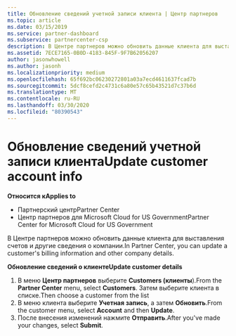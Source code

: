 ```yaml
---
title: Обновление сведений учетной записи клиента | Центр партнеров
ms.topic: article
ms.date: 03/15/2019
ms.service: partner-dashboard
ms.subservice: partnercenter-csp
description: В Центре партнеров можно обновить данные клиента для выставления счетов и другие сведения о компании.
ms.assetid: 7ECE7165-0B0D-4183-845F-9F7B62056207
author: jasonwhowell
ms.author: jasonh
ms.localizationpriority: medium
ms.openlocfilehash: 65f692bc06230272801a03a7ecd4611637fcad7b
ms.sourcegitcommit: 5dcf8cefd2c4731c6a80e57c65b43521d7c37b6d
ms.translationtype: MT
ms.contentlocale: ru-RU
ms.lasthandoff: 03/30/2020
ms.locfileid: "80390543"
---
```

# <a name="update-customer-account-info"></a><span data-ttu-id="e6e83-103">Обновление сведений учетной записи клиента</span><span class="sxs-lookup"><span data-stu-id="e6e83-103">Update customer account info</span></span>

<span data-ttu-id="e6e83-104">**Относится к**</span><span class="sxs-lookup"><span data-stu-id="e6e83-104">**Applies to**</span></span>

-  <span data-ttu-id="e6e83-105">Партнерский центр</span><span class="sxs-lookup"><span data-stu-id="e6e83-105">Partner Center</span></span>
-  <span data-ttu-id="e6e83-106">Центр партнеров для Microsoft Cloud for US Government</span><span class="sxs-lookup"><span data-stu-id="e6e83-106">Partner Center for Microsoft Cloud for US Government</span></span>


<span data-ttu-id="e6e83-107">В Центре партнеров можно обновить данные клиента для выставления счетов и другие сведения о компании.</span><span class="sxs-lookup"><span data-stu-id="e6e83-107">In Partner Center, you can update a customer's billing information and other company details.</span></span>

<span data-ttu-id="e6e83-108">**Обновление сведений о клиенте**</span><span class="sxs-lookup"><span data-stu-id="e6e83-108">**Update customer details**</span></span>

1.  <span data-ttu-id="e6e83-109">В меню **Центр партнеров** выберите **Customers (клиенты**).</span><span class="sxs-lookup"><span data-stu-id="e6e83-109">From the **Partner Center** menu, select **Customers**.</span></span> <span data-ttu-id="e6e83-110">Затем выберите клиента в списке.</span><span class="sxs-lookup"><span data-stu-id="e6e83-110">Then choose a customer from the list</span></span>
2.  <span data-ttu-id="e6e83-111">В меню клиента выберите **Учетная запись**, а затем **Обновить**.</span><span class="sxs-lookup"><span data-stu-id="e6e83-111">From the customer menu, select **Account** and then **Update**.</span></span>
3.  <span data-ttu-id="e6e83-112">После внесения изменений нажмите **Отправить**.</span><span class="sxs-lookup"><span data-stu-id="e6e83-112">After you've made your changes, select **Submit**.</span></span>

 

 




